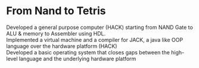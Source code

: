 # From Nand to Tetris

Developed a general purpose computer (HACK) starting from NAND Gate to ALU & memory to Assembler using HDL.</br>
Implemented a virtual machine and a compiler for JACK, a java like OOP language over the hardware platform (HACK)</br>
Developed a basic operating system that closes gaps between the high-level language and the underlying hardware platform</br>

